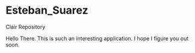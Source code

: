 # Esteban_Suarez
Clair Repository 


Hello There.  This is such an interesting application.  I hope I figure you out soon. 
